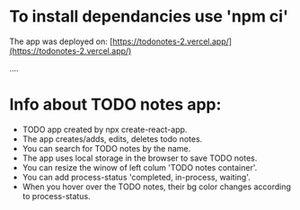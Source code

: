 # To install dependancies use 'npm ci'

The app was deployed on:
[https://todonotes-2.vercel.app/](https://todonotes-2.vercel.app/)


.... 
# Info about TODO notes app:
- TODO app created by npx create-react-app.
- The app creates/adds, edits, deletes todo notes. 
- You can search for TODO notes by the name.
- The app uses local storage in the browser to save TODO notes.
- You can resize the winow of left colum 'TODO notes container'.
- You can add process-status 'completed, in-process, waiting'.
- When you hover over the TODO notes, their bg color changes according to process-status. 
